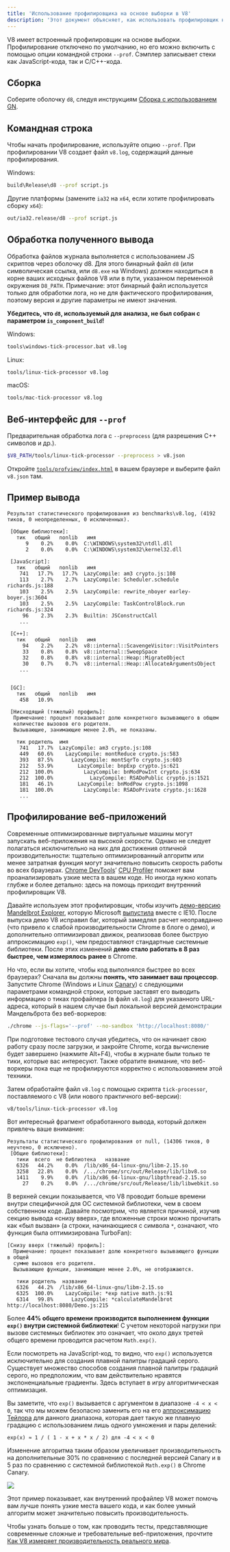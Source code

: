 ```yaml
---
title: 'Использование профилировщика на основе выборки в V8'
description: 'Этот документ объясняет, как использовать профилировщик на основе выборки в V8.'
---
```

V8 имеет встроенный профилировщик на основе выборки. Профилирование отключено по умолчанию, но его можно включить с помощью опции командной строки `--prof`. Сэмплер записывает стеки как JavaScript-кода, так и C/C++-кода.

## Сборка

Соберите оболочку `d8`, следуя инструкциям [Сборка с использованием GN](/docs/build-gn).

## Командная строка

Чтобы начать профилирование, используйте опцию `--prof`. При профилировании V8 создает файл `v8.log`, содержащий данные профилирования.

Windows:

```bash
build\Release\d8 --prof script.js
```

Другие платформы (замените `ia32` на `x64`, если хотите профилировать сборку `x64`):

```bash
out/ia32.release/d8 --prof script.js
```

## Обработка полученного вывода

Обработка файлов журнала выполняется с использованием JS скриптов через оболочку d8. Для этого бинарный файл `d8` (или символическая ссылка, или `d8.exe` на Windows) должен находиться в корне ваших исходных файлов V8 или в пути, указанном переменной окружения `D8_PATH`. Примечание: этот бинарный файл используется только для обработки лога, но не для фактического профилирования, поэтому версия и другие параметры не имеют значения.

**Убедитесь, что `d8`, используемый для анализа, не был собран с параметром `is_component_build`!**

Windows:

```bash
tools\windows-tick-processor.bat v8.log
```

Linux:

```bash
tools/linux-tick-processor v8.log
```

macOS:

```bash
tools/mac-tick-processor v8.log
```

## Веб-интерфейс для `--prof`

Предварительная обработка лога с `--preprocess` (для разрешения C++ символов и др.).

```bash
$V8_PATH/tools/linux-tick-processor --preprocess > v8.json
```

Откройте [`tools/profview/index.html`](https://v8.dev/tools/head/profview) в вашем браузере и выберите файл `v8.json` там.

## Пример вывода

```
Результат статистического профилирования из benchmarks\v8.log, (4192 тиков, 0 неопределенных, 0 исключенных).

 [Общие библиотеки]:
   тик   общий   nonlib   имя
      9    0.2%    0.0%  C:\WINDOWS\system32\ntdll.dll
      2    0.0%    0.0%  C:\WINDOWS\system32\kernel32.dll

 [JavaScript]:
   тик   общий   nonlib   имя
    741   17.7%   17.7%  LazyCompile: am3 crypto.js:108
    113    2.7%    2.7%  LazyCompile: Scheduler.schedule richards.js:188
    103    2.5%    2.5%  LazyCompile: rewrite_nboyer earley-boyer.js:3604
    103    2.5%    2.5%  LazyCompile: TaskControlBlock.run richards.js:324
     96    2.3%    2.3%  Builtin: JSConstructCall
    ...

 [C++]:
   тик   общий   nonlib   имя
     94    2.2%    2.2%  v8::internal::ScavengeVisitor::VisitPointers
     33    0.8%    0.8%  v8::internal::SweepSpace
     32    0.8%    0.8%  v8::internal::Heap::MigrateObject
     30    0.7%    0.7%  v8::internal::Heap::AllocateArgumentsObject
    ...


 [GC]:
   тик   общий   nonlib   имя
    458   10.9%

 [Нисходящий (тяжелый) профиль]:
  Примечание: процент показывает долю конкретного вызывающего в общем
  количестве вызовов его родителя.
  Вызывающие, занимающие менее 2.0%, не показаны.

   тик родитель  имя
    741   17.7%  LazyCompile: am3 crypto.js:108
    449   60.6%    LazyCompile: montReduce crypto.js:583
    393   87.5%      LazyCompile: montSqrTo crypto.js:603
    212   53.9%        LazyCompile: bnpExp crypto.js:621
    212  100.0%          LazyCompile: bnModPowInt crypto.js:634
    212  100.0%            LazyCompile: RSADoPublic crypto.js:1521
    181   46.1%        LazyCompile: bnModPow crypto.js:1098
    181  100.0%          LazyCompile: RSADoPrivate crypto.js:1628
    ...
```

## Профилирование веб-приложений

Современные оптимизированные виртуальные машины могут запускать веб-приложения на высокой скорости. Однако не следует полагаться исключительно на них для достижения отличной производительности: тщательно оптимизированный алгоритм или менее затратная функция могут значительно повысить скорость работы во всех браузерах. [Chrome DevTools](https://developers.google.com/web/tools/chrome-devtools/)’ [CPU Profiler](https://developers.google.com/web/tools/chrome-devtools/evaluate-performance/reference) поможет вам проанализировать узкие места в вашем коде. Но иногда нужно копать глубже и более детально: здесь на помощь приходит внутренний профилировщик V8.

Давайте используем этот профилировщик, чтобы изучить [демо-версию Mandelbrot Explorer](https://web.archive.org/web/20130313064141/http://ie.microsoft.com/testdrive/performance/mandelbrotexplorer/), которую Microsoft [выпустила](https://blogs.msdn.microsoft.com/ie/2012/11/13/ie10-fast-fluid-perfect-for-touch-and-available-now-for-windows-7/) вместе с IE10. После выпуска демо V8 исправил баг, который замедлял расчет неоправданно (что привело к слабой производительности Chrome в блоге о демо), и дополнительно оптимизировал движок, реализовав более быструю аппроксимацию `exp()`, чем предоставляют стандартные системные библиотеки. После этих изменений **демо стало работать в 8 раз быстрее, чем измерялось ранее** в Chrome.

Но что, если вы хотите, чтобы код выполнялся быстрее во всех браузерах? Сначала вы должны **понять, что занимает ваш процессор**. Запустите Chrome (Windows и Linux [Canary](https://tools.google.com/dlpage/chromesxs)) с следующими параметрами командной строки, которые заставят его выводить информацию о тиках профайлера (в файл `v8.log`) для указанного URL-адреса, который в нашем случае был локальной версией демонстрации Мандельброта без веб-воркеров:

```bash
./chrome --js-flags='--prof' --no-sandbox 'http://localhost:8080/'
```

При подготовке тестового случая убедитесь, что он начинает свою работу сразу после загрузки, и закройте Chrome, когда вычисление будет завершено (нажмите Alt+F4), чтобы в журнале были только те тики, которые вас интересуют. Также обратите внимание, что веб-воркеры пока еще не профилируются корректно с использованием этой техники.

Затем обработайте файл `v8.log` с помощью скрипта `tick-processor`, поставляемого с V8 (или нового практичного веб-версии):

```bash
v8/tools/linux-tick-processor v8.log
```

Вот интересный фрагмент обработанного вывода, который должен привлечь ваше внимание:

```
Результаты статистического профилирования от null, (14306 тиков, 0 неучтено, 0 исключено).
 [Общие библиотеки]:
   тики  всего  не библиотека   название
   6326   44.2%    0.0%  /lib/x86_64-linux-gnu/libm-2.15.so
   3258   22.8%    0.0%  /.../chrome/src/out/Release/lib/libv8.so
   1411    9.9%    0.0%  /lib/x86_64-linux-gnu/libpthread-2.15.so
     27    0.2%    0.0%  /.../chrome/src/out/Release/lib/libwebkit.so
```

В верхней секции показывается, что V8 проводит больше времени внутри специфичной для ОС системной библиотеки, чем в своем собственном коде. Давайте посмотрим, что является причиной, изучив секцию вывода «снизу вверх», где вложенные строки можно прочитать как «был вызван» (а строки, начинающиеся с символа `*`, означают, что функция была оптимизирована TurboFan):

```
[Снизу вверх (тяжелый) профиль]:
  Примечание: процент показывает долю конкретного вызывающего функции в общей
  сумме вызовов его родителя.
  Вызывающие функции, занимающие менее 2.0%, не отображаются.

   тики родитель  название
   6326   44.2%  /lib/x86_64-linux-gnu/libm-2.15.so
   6325  100.0%    LazyCompile: *exp native math.js:91
   6314   99.8%      LazyCompile: *calculateMandelbrot http://localhost:8080/Demo.js:215
```

Более **44% общего времени производится выполнением функции `exp()` внутри системной библиотеки**! С учетом некоторой нагрузки при вызове системных библиотек это означает, что около двух третей общего времени проводится расчетом `Math.exp()`.

Если посмотреть на JavaScript-код, то видно, что `exp()` используется исключительно для создания плавной палитры градаций серого. Существует множество способов создания плавной палитры градаций серого, но предположим, что вам действительно нравятся экспоненциальные градиенты. Здесь вступает в игру алгоритмическая оптимизация.

Вы заметите, что `exp()` вызывается с аргументом в диапазоне `-4 < x < 0`, так что мы можем безопасно заменить его на его [аппроксимацию Тейлора](https://en.wikipedia.org/wiki/Taylor_series) для данного диапазона, которая дает такую же плавную градацию с использованием лишь одного умножения и пары делений:

```
exp(x) ≈ 1 / ( 1 - x + x * x / 2) для -4 < x < 0
```

Изменение алгоритма таким образом увеличивает производительность на дополнительные 30% по сравнению с последней версией Canary и в 5 раз по сравнению с системной библиотекой `Math.exp()` в Chrome Canary.

![](/_img/docs/profile/mandelbrot.png)

Этот пример показывает, как внутренний профайлер V8 может помочь вам лучше понять узкие места вашего кода, и как более умный алгоритм может значительно повысить производительность.

Чтобы узнать больше о том, как проводить тесты, представляющие современные сложные и требовательные веб-приложения, прочтите [Как V8 измеряет производительность реального мира](/blog/real-world-performance).
